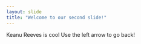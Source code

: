 ```yaml
---
layout: slide
title: "Welcome to our second slide!"
---
```

Keanu Reeves is cool
Use the left arrow to go back!
